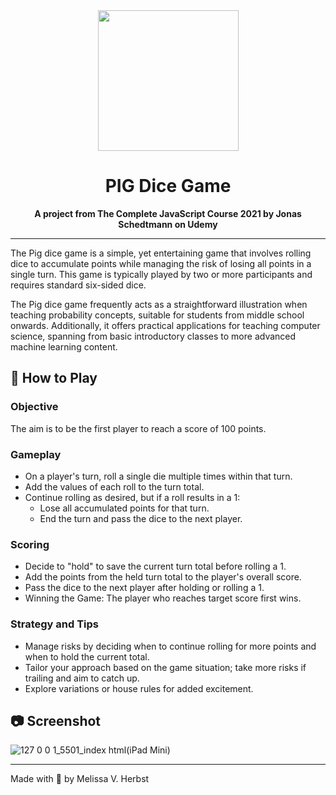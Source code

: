 <div align=center>

<img src="https://github.com/melissaveraherbst/pig-dice-game/assets/84316275/eda61432-a9d9-4e98-b0d4-ca148ddbc213" width=225px/>
  
# PIG Dice Game
**A project from The Complete JavaScript Course 2021 by Jonas Schedtmann on Udemy**
<hr>

</div>

The Pig dice game is a simple, yet entertaining game that involves rolling dice to accumulate points while managing the risk of losing all points in a single turn. This game is typically played by two or more participants and requires standard six-sided dice.

The Pig dice game frequently acts as a straightforward illustration when teaching probability concepts, suitable for students from middle school onwards. Additionally, it offers practical applications for teaching computer science, spanning from basic introductory classes to more advanced machine learning content.

## 🎲 How to Play

### Objective

The aim is to be the first player to reach a score of 100 points.

### Gameplay

- On a player's turn, roll a single die multiple times within that turn.
- Add the values of each roll to the turn total.
- Continue rolling as desired, but if a roll results in a 1:
  - Lose all accumulated points for that turn.
  - End the turn and pass the dice to the next player.

### Scoring

- Decide to "hold" to save the current turn total before rolling a 1.
- Add the points from the held turn total to the player's overall score.
- Pass the dice to the next player after holding or rolling a 1.
- Winning the Game: The player who reaches target score first wins.

### Strategy and Tips

- Manage risks by deciding when to continue rolling for more points and when to hold the current total.
- Tailor your approach based on the game situation; take more risks if trailing and aim to catch up.
- Explore variations or house rules for added excitement.

## 📷 Screenshot

![127 0 0 1_5501_index html(iPad Mini)](https://github.com/melissaveraherbst/pig-dice-game/assets/84316275/26f98b47-69e9-4f64-9b98-7a8b1cc11607)

---
Made with 💜 by Melissa V. Herbst
